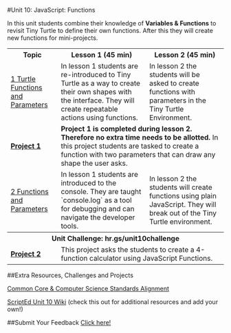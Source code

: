 #Unit 10: JavaScript: Functions

In this unit students combine their knowledge of **Variables & Functions** to revisit Tiny Turtle to define their own functions. After this they will create new functions for mini-projects.
<table>
<tr>
	<th>Topic</th>
	<th>Lesson 1 (45 min)</th>
	<th>Lesson 2 (45 min)</th>
</tr>
<tr>
	<td><a href="topics/topic1">1 Turtle Functions and Parameters</a></td>
	<td>In lesson 1 students are re-introduced to Tiny Turtle as a way to create their own shapes with the interface. They will create repeatable actions using functions.</td>
	<td>In lesson 2 the students will be asked to create functions with parameters in the Tiny Turtle Environment. </td>
</tr>
<tr>
	<td><strong><a href="projects/project1">Project 1</a></strong></td>
	<td colspan="2"><strong>Project 1 is completed during lesson 2. Therefore no extra time needs to be allotted.</strong> In this project students are tasked to create a function with two parameters that can draw any shape the user asks.</td>
</tr>

<tr>
	<td><a href="topics/topic2">2 Functions and Parameters </a></td>
	<td>In lesson 1 students are introduced to the console. They are taught `console.log` as a tool for debugging and can navigate the developer tools.</td>
	<td>In lesson 2 the students will create functions using plain JavaScript. They will break out of the Tiny Turtle environment. </td>
</tr>
<tr>
	<th align="center" colspan="3">Unit Challenge: hr.gs/unit10challenge </th>
</tr>
<tr>
	<td><strong><a href="projects/project2">Project 2</a></strong></td>
	<td colspan="2">This project asks the students to create a 4-function calculator using JavaScript Functions. </td>
</tr>
</table>


##Extra Resources, Challenges and Projects


[Common Core & Computer Science Standards Alignment](csStandards.md)


<a href="https://github.com/ScriptEdcurriculum/curriculum2016/wiki/foundationsCourse#unit-10-functions">ScriptEd Unit 10 Wiki</a> (check this out for additional resources and add your own!)

##Submit Your Feedback
<a href="https://docs.google.com/a/scripted.org/forms/d/1-nZt8NEyRUWygIrbANoG7ofwXUyNNdl6i7x88cZHf-4/edit">Click here!</a>

